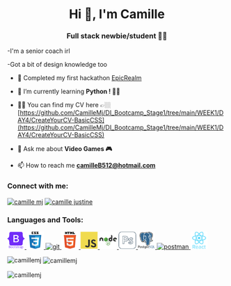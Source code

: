 <h1 align="center">Hi 👋, I'm Camille</h1>
<h3 align="center">Full stack newbie/student 😶‍🌫️</h3>

-I'm a senior coach irl

-Got a bit of design knowledge too

- 🔭 Completed my first hackathon [EpicRealm](https://github.com/CamilleMj/Hackathon_EpicRealm)

- 🌱 I’m currently learning **Python ! 💪🏼**

- 👨‍💻 You can find my CV here 👉🏼 [https://github.com/CamilleMj/DI_Bootcamp_Stage1/tree/main/WEEK1/DAY4/CreateYourCV-BasicCSS](https://github.com/CamilleMj/DI_Bootcamp_Stage1/tree/main/WEEK1/DAY4/CreateYourCV-BasicCSS)

- 💬 Ask me about **Video Games 🎮**

- 📫 How to reach me **camilleB512@hotmail.com**

<h3 align="left">Connect with me:</h3>
<p align="left">
<a href="https://linkedin.com/in/camille mj" target="blank"><img align="center" src="https://raw.githubusercontent.com/rahuldkjain/github-profile-readme-generator/master/src/images/icons/Social/linked-in-alt.svg" alt="camille mj" height="30" width="40" /></a>
<a href="https://www.behance.net/camille justine" target="blank"><img align="center" src="https://raw.githubusercontent.com/rahuldkjain/github-profile-readme-generator/master/src/images/icons/Social/behance.svg" alt="camille justine" height="30" width="40" /></a>
</p>

<h3 align="left">Languages and Tools:</h3>
<p align="left"> <a href="https://getbootstrap.com" target="_blank" rel="noreferrer"> <img src="https://raw.githubusercontent.com/devicons/devicon/master/icons/bootstrap/bootstrap-plain-wordmark.svg" alt="bootstrap" width="40" height="40"/> </a> <a href="https://www.w3schools.com/css/" target="_blank" rel="noreferrer"> <img src="https://raw.githubusercontent.com/devicons/devicon/master/icons/css3/css3-original-wordmark.svg" alt="css3" width="40" height="40"/> </a> <a href="https://git-scm.com/" target="_blank" rel="noreferrer"> <img src="https://www.vectorlogo.zone/logos/git-scm/git-scm-icon.svg" alt="git" width="40" height="40"/> </a> <a href="https://www.w3.org/html/" target="_blank" rel="noreferrer"> <img src="https://raw.githubusercontent.com/devicons/devicon/master/icons/html5/html5-original-wordmark.svg" alt="html5" width="40" height="40"/> </a> <a href="https://developer.mozilla.org/en-US/docs/Web/JavaScript" target="_blank" rel="noreferrer"> <img src="https://raw.githubusercontent.com/devicons/devicon/master/icons/javascript/javascript-original.svg" alt="javascript" width="40" height="40"/> </a> <a href="https://nodejs.org" target="_blank" rel="noreferrer"> <img src="https://raw.githubusercontent.com/devicons/devicon/master/icons/nodejs/nodejs-original-wordmark.svg" alt="nodejs" width="40" height="40"/> </a> <a href="https://www.photoshop.com/en" target="_blank" rel="noreferrer"> <img src="https://raw.githubusercontent.com/devicons/devicon/master/icons/photoshop/photoshop-line.svg" alt="photoshop" width="40" height="40"/> </a> <a href="https://www.postgresql.org" target="_blank" rel="noreferrer"> <img src="https://raw.githubusercontent.com/devicons/devicon/master/icons/postgresql/postgresql-original-wordmark.svg" alt="postgresql" width="40" height="40"/> </a> <a href="https://postman.com" target="_blank" rel="noreferrer"> <img src="https://www.vectorlogo.zone/logos/getpostman/getpostman-icon.svg" alt="postman" width="40" height="40"/> </a> <a href="https://reactjs.org/" target="_blank" rel="noreferrer"> <img src="https://raw.githubusercontent.com/devicons/devicon/master/icons/react/react-original-wordmark.svg" alt="react" width="40" height="40"/> </a> </p>

<p><img align="left" src="https://github-readme-stats.vercel.app/api/top-langs?username=camillemj&show_icons=true&locale=en&layout=compact" alt="camillemj" /></p>

<p>&nbsp;<img align="center" src="https://github-readme-stats.vercel.app/api?username=camillemj&show_icons=true&locale=en" alt="camillemj" /></p>

<p><img align="center" src="https://github-readme-streak-stats.herokuapp.com/?user=camillemj&" alt="camillemj" /></p>
